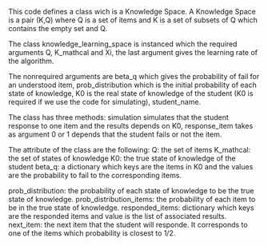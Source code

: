 This code defines a class wich is a Knowledge Space. A Knowledge Space is a pair (K,Q) where Q is a set of items and K is a set of subsets of Q which contains 
the empty set and Q. 

The class knowledge_learning_space is instanced which the required arguments Q, K_mathcal and Xi, the last argument gives the learning rate of the algorithm.

The nonrequired arguments are beta_q which gives the probability of fail for an understood item, prob_distribution which is the initial probability of 
each state of knowledge, K0 is the real state of knowledge of the student (K0 is required if we use the code for simulating), student_name.

The class has three methods: simulation simulates that the student response to one item and the results depends on K0, response_item takes as argument 0 or 1
depends that the student fails or not the item.

The attribute of the class are the following: 
Q: the set of items
K_mathcal: the set of states of knowledge
K0: the true state of knowledge of the student
beta_q: a dictionary which keys are the items in K0 and the values are the probability to fail to the corresponding items.


prob_distribution: the probability of each state of knowledge to be the true state of knowledge.
prob_distribution_items: the probability of each item to be in the true state of knowledge.
responded_items: dictionary which keys are the responded items and value is the list of associated results.
next_item: the next item that the student will responde. It corresponds to one of the items which probability is closest to 1/2.
